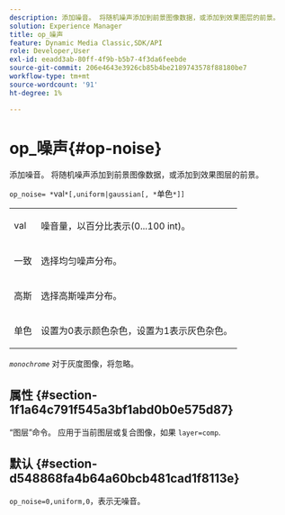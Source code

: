 ```yaml
---
description: 添加噪音。 将随机噪声添加到前景图像数据，或添加到效果图层的前景。
solution: Experience Manager
title: op_噪声
feature: Dynamic Media Classic,SDK/API
role: Developer,User
exl-id: eeadd3ab-80ff-4f9b-b5b7-4f3da6feebde
source-git-commit: 206e4643e3926cb85b4be2189743578f88180be7
workflow-type: tm+mt
source-wordcount: '91'
ht-degree: 1%

---
```


# op_噪声{#op-noise}

添加噪音。 将随机噪声添加到前景图像数据，或添加到效果图层的前景。

`op_noise= *`val`*[,uniform|gaussian[, *`单色`*]]`

<table id="table_40675464E5824D52BF392ECCE2DDC03C"> 
 <tbody> 
  <tr> 
   <td colname="col1"> <p><span class="codeph"> val</span> </p> </td> 
   <td colname="col2"> <p>噪音量，以百分比表示(0...100 int)。 </p> </td> 
  </tr> 
  <tr> 
   <td colname="col1"> <p><span class="codeph"> 一致</span> </p> </td> 
   <td colname="col2"> <p>选择均匀噪声分布。 </p> </td> 
  </tr> 
  <tr> 
   <td colname="col1"> <p><span class="codeph"> 高斯</span> </p> </td> 
   <td colname="col2"> <p>选择高斯噪声分布。 </p> </td> 
  </tr> 
  <tr> 
   <td colname="col1"> <p><span class="varname"> 单色</span> </p> </td> 
   <td colname="col2"> <p>设置为0表示颜色杂色，设置为1表示灰色杂色。 </p> </td> 
  </tr> 
 </tbody> 
</table>

*`monochrome`* 对于灰度图像，将忽略。

## 属性 {#section-1f1a64c791f545a3bf1abd0b0e575d87}

“图层”命令。 应用于当前图层或复合图像，如果 `layer=comp`.

## 默认 {#section-d548868fa4b64a60bcb481cad1f8113e}

`op_noise=0,uniform,0`，表示无噪音。
